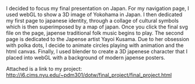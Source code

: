 I decided to focus my final presentation on Japan. For my navigation page, I used webGL to show a 3D image of Yokohama in Japan. I then dedicated my first page to japanese identity, through a collage of cultural symbols which is then superimposed by a map of japan. Once you click the final svg file on the page, japense traditional folk music begins to play. The second page is dedicated to the Japense artist Yayoi Kusama. Due to her obsession with polka dots, I decide to animate circles playing with animation and the html canvas. Finally, I used blender to create a 3D japenese character that I placed into webGL with a background of modern japense posters.

Attached is a link to my project: http://i6.cims.nyu.edu/~pdm301/dotw/final_project/final_project.html
